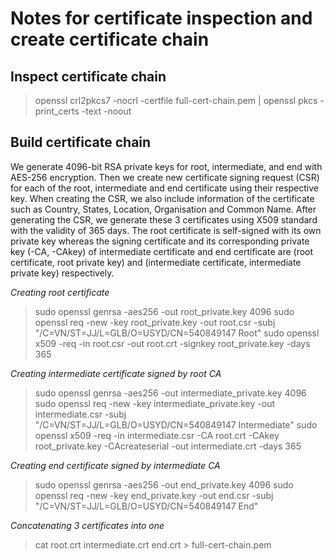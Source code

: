 # Notes for certificate inspection and create certificate chain

## Inspect certificate chain
> openssl crl2pkcs7 -nocrl -certfile full-cert-chain.pem | openssl pkcs -print_certs -text -noout

## Build certificate chain
We generate 4096-bit RSA private keys for root, intermediate, and end with AES-256 encryption. Then we create new certificate signing request (CSR) for each of the root, intermediate and end certificate using their respective key. When creating the CSR, we also include information of the certificate such as Country, States, Location, Organisation and Common Name. After generating the CSR, we generate these 3 certificates using X509 standard with the validity of 365 days. The root certificate is self-signed with its own private key whereas the signing certificate and its corresponding private key (-CA, -CAkey) of intermediate certificate and end certificate are (root certificate, root private key) and (intermediate certificate, intermediate private key) respectively.

*Creating root certificate*
> sudo openssl genrsa -aes256 -out root_private.key 4096
> sudo openssl req -new -key root_private.key -out root.csr -subj "/C=VN/ST=JJ/L=GLB/O=USYD/CN=540849147 Root"
> sudo openssl x509 -req -in root.csr -out root.crt -signkey root_private.key -days 365

*Creating intermediate certificate signed by root CA*
> sudo openssl genrsa -aes256 -out intermediate_private.key 4096
> sudo openssl req -new -key intermediate_private.key -out intermediate.csr -subj "/C=VN/ST=JJ/L=GLB/O=USYD/CN=540849147 Intermediate"
> sudo openssl x509 -req -in intermediate.csr -CA root.crt -CAkey root_private.key -CAcreateserial -out intermediate.crt -days 365

*Creating end certificate signed by intermediate CA*
> sudo openssl genrsa -aes256 -out end_private.key 4096
> sudo openssl req -new -key end_private.key -out end.csr -subj "/C=VN/ST=JJ/L=GLB/O=USYD/CN=540849147 End"

*Concatenating 3 certificates into one*
> cat root.crt intermediate.crt end.crt > full-cert-chain.pem

